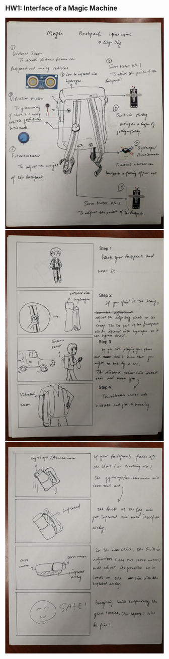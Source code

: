 ## HW1: Interface of a Magic Machine
<img src="../pics/hw1.3.jpg" width="550px"/><br>
<img src="../pics/hw1.2.jpg" width="550px"/><br>
<img src="../pics/hw1.1.jpg" width="550px"/><br>
